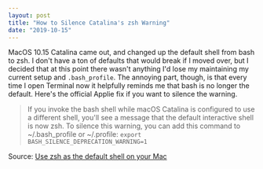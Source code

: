 ```yaml
---
layout: post
title: "How to Silence Catalina's zsh Warning"
date: "2019-10-15"
---
```

MacOS 10.15 Catalina came out, and changed up the default shell from bash to zsh. I don't have a ton of defaults that would break if I moved over, but I decided that at this point there wasn't anything I'd lose my maintaining my current setup and `.bash_profile`. The annoying part, though, is that every time I open Terminal now it helpfully reminds me that bash is no longer the default. Here's the official Applie fix if you want to silence the warning.
 
> If you invoke the bash shell while macOS Catalina is configured to use a different shell, you'll see a message that the default interactive shell is now zsh. To silence this warning, you can add this command to ~/.bash_profile or ~/.profile:
> `export BASH_SILENCE_DEPRECATION_WARNING=1`

Source: [Use zsh as the default shell on your Mac](https://support.apple.com/en-us/HT208050)